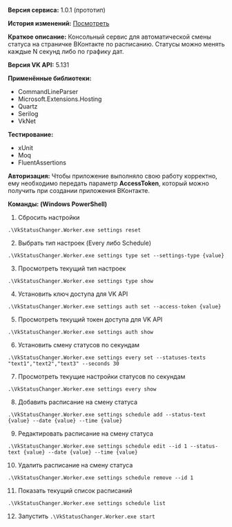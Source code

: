 **Версия сервиса:**
1.0.1 (прототип)

**История изменений:**
[Посмотреть](https://github.com/vludlss-king/VkStatusChanger/blob/main/CHANGELOG.md)

**Краткое описание:**
Консольный сервис для автоматической смены статуса на страничке ВКонтакте по расписанию.
Статусы можно менять каждые N секунд либо по графику дат.

**Версия VK API:**
5.131

**Применённые библиотеки:**
- CommandLineParser
- Microsoft.Extensions.Hosting
- Quartz
- Serilog
- VkNet

**Тестирование:**
- xUnit
- Moq
- FluentAssertions

**Авторизация:**
Чтобы приложение выполняло свою работу корректно, ему необходимо передать параметр **AccessToken**, который можно получить при создании приложения ВКонтакте.

**Команды: (Windows PowerShell)**
1. Сбросить настройки

```.\VkStatusChanger.Worker.exe settings reset```

2. Выбрать тип настроек (Every либо Schedule)

```.\VkStatusChanger.Worker.exe settings type set --settings-type {value}```

3. Просмотреть текущий тип настроек

```.\VkStatusChanger.Worker.exe settings type show```

4. Установить ключ доступа для VK API

```.\VkStatusChanger.Worker.exe settings auth set --access-token {value}```

5. Просмотреть текущий токен доступа для VK API

```.\VkStatusChanger.Worker.exe settings auth show```

6. Установить смену статусов по секундам

```.\VkStatusChanger.Worker.exe settings every set --statuses-texts "text1","text2","text3" --seconds 30```

7. Просмотреть текущие настройки статусов по секундам

```.\VkStatusChanger.Worker.exe settings every show```

8. Добавить расписание на смену статуса

```.\VkStatusChanger.Worker.exe settings schedule add --status-text {value} --date {value} --time {value}```

9. Редактировать расписание на смену статуса

```.\VkStatusChanger.Worker.exe settings schedule edit --id 1 --status-text {value} --date {value} --time {value}```

10. Удалить расписание на смену статуса

```.\VkStatusChanger.Worker.exe settings schedule remove --id 1```

11. Показать текущий список расписаний

```.\VkStatusChanger.Worker.exe settings schedule list```

12. Запустить
```.\VkStatusChanger.Worker.exe start```

